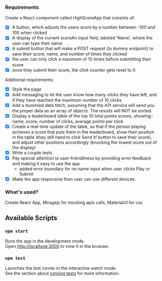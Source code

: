 ### Requirements

Create a React component called HighScoreApp that consists of:

- [x] A button, which adjusts the users score by a number between -100 and 100 when clicked
- [x] A display of the current scoreAn input field, labeled 'Name', where the user can type their name
- [x] A submit button that will make a POST request (to dummy endpoint) to save their score, name, and number of times they clicked
- [x] the user can only click a maximum of 10 times before submitting their score
- [x] once they submit their score, the click counter gets reset to 0

Additional requirements:

- [x] Style the page
- [x] Add messaging to let the user know how many clicks they have left, and if they have reached the maximum number of 10 clicks
- [x] Add a dummied data fetch, assuming that the API service will send you the proper data as an array of objects. The results will NOT be sorted.
- [x] Display a leaderboard table of the top 10 total points scores, showing:: name, score, number of clicks, average points per click
- [x] Create a real-time update of the table, so that if the person playing achieves a score that puts them in the leaderboard, show their position in the table (they still need to click Send it! button to save their score), and adjust other positions accordingly (knocking the lowest score out of the display)
- [x] Write a couple tests
- [x] Pay special attention to user-friendliness by providing error feedback and making it easy to use the app
  - added error buondary for no name input when user clicks Play or Submit
- [x] Make the app responsive then user can use different devices.

### What's used?

Create React App, Miragejs for mocking apis calls, MaterialUI for css

## Available Scripts

### `npm start`

Runs the app in the development mode.\
Open [http://localhost:3000](http://localhost:3000) to view it in the browser.

### `npm test`

Launches the test runner in the interactive watch mode.\
See the section about [running tests](https://facebook.github.io/create-react-app/docs/running-tests) for more information.
